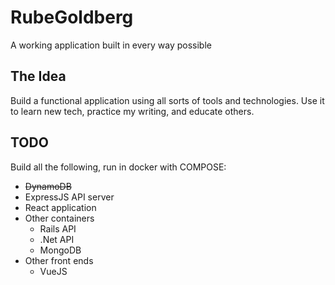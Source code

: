 # RubeGoldberg
A working application built in every way possible

## The Idea
Build a functional application using all sorts of tools and technologies.  Use it to learn new tech, practice my writing, and educate others.

## TODO

Build all the following, run in docker with COMPOSE:

* ~~DynamoDB~~
* ExpressJS API server
* React application
* Other containers
  * Rails API
  * .Net API
  * MongoDB
* Other front ends
  * VueJS
